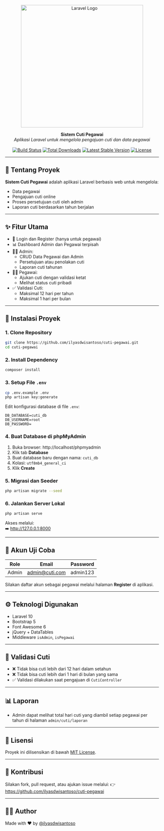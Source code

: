 <p align="center">
  <a href="https://laravel.com" target="_blank">
    <img src="https://raw.githubusercontent.com/laravel/art/master/logo-lockup/5%20SVG/2%20CMYK/1%20Full%20Color/laravel-logolockup-cmyk-red.svg" width="400" alt="Laravel Logo">
  </a>
</p>

<p align="center">
  <strong>Sistem Cuti Pegawai</strong><br>
  <em>Aplikasi Laravel untuk mengelola pengajuan cuti dan data pegawai</em><br><br>
  <a href="https://github.com/ilyasdwisantoso/cuti-pegawai/actions"><img src="https://github.com/laravel/framework/workflows/tests/badge.svg" alt="Build Status"></a>
  <a href="https://packagist.org/packages/laravel/framework"><img src="https://img.shields.io/packagist/dt/laravel/framework" alt="Total Downloads"></a>
  <a href="https://packagist.org/packages/laravel/framework"><img src="https://img.shields.io/packagist/v/laravel/framework" alt="Latest Stable Version"></a>
  <a href="https://opensource.org/licenses/MIT"><img src="https://img.shields.io/badge/license-MIT-blue.svg" alt="License"></a>
</p>

---

## 📌 Tentang Proyek

**Sistem Cuti Pegawai** adalah aplikasi Laravel berbasis web untuk mengelola:

-   Data pegawai
-   Pengajuan cuti online
-   Proses persetujuan cuti oleh admin
-   Laporan cuti berdasarkan tahun berjalan

---

## ✨ Fitur Utama

-   🔐 Login dan Register (hanya untuk pegawai)
-   📊 Dashboard Admin dan Pegawai terpisah
-   👨‍💼 Admin:
    -   CRUD Data Pegawai dan Admin
    -   Persetujuan atau penolakan cuti
    -   Laporan cuti tahunan
-   🧍‍♂️ Pegawai:
    -   Ajukan cuti dengan validasi ketat
    -   Melihat status cuti pribadi
-   ✅ Validasi Cuti:
    -   Maksimal 12 hari per tahun
    -   Maksimal 1 hari per bulan

---

## 🚀 Instalasi Proyek

### 1. Clone Repository

```bash
git clone https://github.com/ilyasdwisantoso/cuti-pegawai.git
cd cuti-pegawai
```

### 2. Install Dependency

```bash
composer install
```

### 3. Setup File `.env`

```bash
cp .env.example .env
php artisan key:generate
```

Edit konfigurasi database di file `.env`:

```env
DB_DATABASE=cuti_db
DB_USERNAME=root
DB_PASSWORD=
```

### 4. Buat Database di phpMyAdmin

1. Buka browser: http://localhost/phpmyadmin
2. Klik tab **Database**
3. Buat database baru dengan nama: `cuti_db`
4. Kolasi: `utf8mb4_general_ci`
5. Klik **Create**

### 5. Migrasi dan Seeder

```bash
php artisan migrate --seed
```

### 6. Jalankan Server Lokal

```bash
php artisan serve
```

Akses melalui:  
➡️ http://127.0.0.1:8000

---

## 👥 Akun Uji Coba

| Role  | Email          | Password |
| ----- | -------------- | -------- |
| Admin | admin@cuti.com | admin123 |

Silakan daftar akun sebagai pegawai melalui halaman **Register** di aplikasi.

---

## ⚙️ Teknologi Digunakan

-   Laravel 10
-   Bootstrap 5
-   Font Awesome 6
-   jQuery + DataTables
-   Middleware `isAdmin`, `isPegawai`

---

## 🧪 Validasi Cuti

-   ❌ Tidak bisa cuti lebih dari 12 hari dalam setahun
-   ❌ Tidak bisa cuti lebih dari 1 hari di bulan yang sama
-   ✅ Validasi dilakukan saat pengajuan di `CutiController`

---

## 📊 Laporan

-   Admin dapat melihat total hari cuti yang diambil setiap pegawai per tahun di halaman `admin/cuti/laporan`

---

## 📄 Lisensi

Proyek ini dilisensikan di bawah [MIT License](https://opensource.org/licenses/MIT).

---

## 🤝 Kontribusi

Silakan fork, pull request, atau ajukan issue melalui:
👉 https://github.com/ilyasdwisantoso/cuti-pegawai

---

## 👨‍💻 Author

Made with ❤️ by [@ilyasdwisantoso](https://github.com/ilyasdwisantoso)
